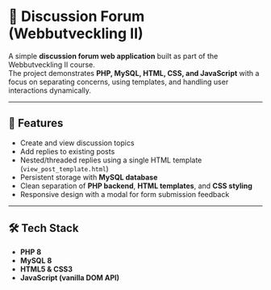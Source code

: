 # 💬 Discussion Forum (Webbutveckling II)

A simple **discussion forum web application** built as part of the Webbutveckling II course.  
The project demonstrates **PHP, MySQL, HTML, CSS, and JavaScript** with a focus on separating concerns, using templates, and handling user interactions dynamically.

---

## 🚀 Features
- Create and view discussion topics
- Add replies to existing posts
- Nested/threaded replies using a single HTML template (`view_post_template.html`)
- Persistent storage with **MySQL database**
- Clean separation of **PHP backend**, **HTML templates**, and **CSS styling**
- Responsive design with a modal for form submission feedback

---

## 🛠️ Tech Stack
- **PHP 8**
- **MySQL 8**
- **HTML5 & CSS3**
- **JavaScript (vanilla DOM API)**



